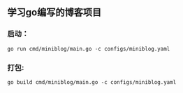 ## 学习go编写的博客项目
### 启动：
`
go run cmd/miniblog/main.go -c configs/miniblog.yaml
`
### 打包:
`
go build cmd/miniblog/main.go -c configs/miniblog.yaml
`